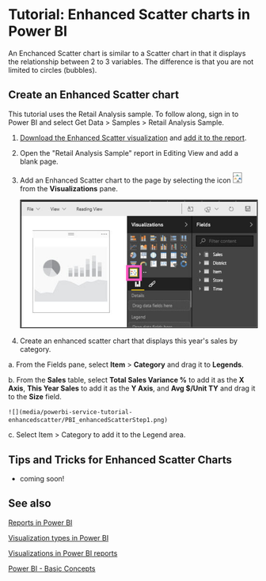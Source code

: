 ﻿<properties
   pageTitle="Tutorial: Enhanced Scatter charts in Power BI"
   description="Tutorial: Enhanced Scatter charts in Power BI"
   services="powerbi"
   documentationCenter=""
   authors="mihart"
   manager="mblythe"
   editor=""
   tags="Visualizations"/>

<tags
   ms.service="powerbi"
   ms.devlang="NA"
   ms.topic="article"
   ms.tgt_pltfrm="NA"
   ms.workload="powerbi"
   ms.date="11/24/2015"
   ms.author="mihart"/>

# Tutorial: Enhanced Scatter charts in Power BI

An Enchanced Scatter chart is similar to a Scatter chart in that it displays the relationship between 2 to 3 variables. The  difference is that you are not limited to circles (bubbles).

## Create an Enhanced Scatter chart

This tutorial uses the Retail Analysis sample. To follow along, sign in to Power BI and select Get Data \> Samples \> Retail Analysis Sample. 

1. [Download the Enhanced Scatter visualization](powerbi-custom-visuals-download-from-the-gallery.md) and [add it to the report](powerbi-custom-visuals-add-to-report.md).

2. Open the "Retail Analysis Sample" report in Editing View and add a blank page.

3. Add an Enhanced Scatter chart to the page by selecting the icon     ![](media/powerbi-service-tutorial-enhancedscatter/PBI_enhancedScatterIcon.jpg) from the **Visualizations** pane.

    ![](media/powerbi-service-tutorial-enhancedscatter/PBI_enhancedScatterTemplate.jpg)

4. Create an enhanced scatter chart that displays this year's sales by category.

 a. From the Fields pane, select **Item** \> **Category** and drag it to  **Legends**.

 b.  From the **Sales** table, select **Total Sales Variance %** to add it as the **X Axis**, **This Year Sales** to add it as the **Y Axis**, and **Avg $/Unit TY** and drag it to the **Size** field.

    ![](media/powerbi-service-tutorial-enhancedscatter/PBI_enhancedScatterStep1.png)

 c.  Select Item \> Category to add it to the Legend area. 



## Tips and Tricks for Enhanced Scatter Charts

  - coming soon!

## See also

[Reports in Power BI](powerbi-service-reports.md)

[Visualization types in Power BI](powerbi-service-visualization-types-for-reports-and-q-and-a.md)

[Visualizations in Power BI reports](powerbi-service-visualizations-for-reports.md)

[Power BI - Basic Concepts](powerbi-service-basic-concepts.md)
